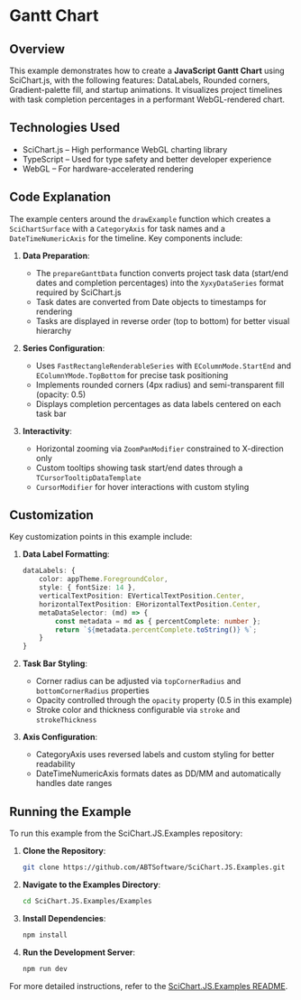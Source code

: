 # Gantt Chart

## Overview

This example demonstrates how to create a **JavaScript Gantt Chart** using SciChart.js, with the following features: DataLabels, Rounded corners, Gradient-palette fill, and startup animations. It visualizes project timelines with task completion percentages in a performant WebGL-rendered chart.

## Technologies Used

-   SciChart.js – High performance WebGL charting library
-   TypeScript – Used for type safety and better developer experience
-   WebGL – For hardware-accelerated rendering

## Code Explanation

The example centers around the `drawExample` function which creates a `SciChartSurface` with a `CategoryAxis` for task names and a `DateTimeNumericAxis` for the timeline. Key components include:

1. **Data Preparation**:

    - The `prepareGanttData` function converts project task data (start/end dates and completion percentages) into the `XyxyDataSeries` format required by SciChart.js
    - Task dates are converted from Date objects to timestamps for rendering
    - Tasks are displayed in reverse order (top to bottom) for better visual hierarchy

2. **Series Configuration**:

    - Uses `FastRectangleRenderableSeries` with `EColumnMode.StartEnd` and `EColumnYMode.TopBottom` for precise task positioning
    - Implements rounded corners (4px radius) and semi-transparent fill (opacity: 0.5)
    - Displays completion percentages as data labels centered on each task bar

3. **Interactivity**:
    - Horizontal zooming via `ZoomPanModifier` constrained to X-direction only
    - Custom tooltips showing task start/end dates through a `TCursorTooltipDataTemplate`
    - `CursorModifier` for hover interactions with custom styling

## Customization

Key customization points in this example include:

1. **Data Label Formatting**:

    ```typescript
    dataLabels: {
        color: appTheme.ForegroundColor,
        style: { fontSize: 14 },
        verticalTextPosition: EVerticalTextPosition.Center,
        horizontalTextPosition: EHorizontalTextPosition.Center,
        metaDataSelector: (md) => {
            const metadata = md as { percentComplete: number };
            return `${metadata.percentComplete.toString()} %`;
        }
    }
    ```

2. **Task Bar Styling**:

    - Corner radius can be adjusted via `topCornerRadius` and `bottomCornerRadius` properties
    - Opacity controlled through the `opacity` property (0.5 in this example)
    - Stroke color and thickness configurable via `stroke` and `strokeThickness`

3. **Axis Configuration**:
    - CategoryAxis uses reversed labels and custom styling for better readability
    - DateTimeNumericAxis formats dates as DD/MM and automatically handles date ranges

## Running the Example

To run this example from the SciChart.JS.Examples repository:

1. **Clone the Repository**:

    ```bash
    git clone https://github.com/ABTSoftware/SciChart.JS.Examples.git
    ```

2. **Navigate to the Examples Directory**:

    ```bash
    cd SciChart.JS.Examples/Examples
    ```

3. **Install Dependencies**:

    ```bash
    npm install
    ```

4. **Run the Development Server**:
    ```bash
    npm run dev
    ```

For more detailed instructions, refer to the [SciChart.JS.Examples README](https://github.com/ABTSoftware/SciChart.JS.Examples/blob/master/README.md).
